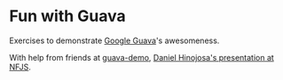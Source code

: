 # Fun with Guava

Exercises to demonstrate [Google Guava](http://code.google.com/p/guava-libraries/)'s awesomeness.

With help from friends at [guava-demo](https://github.com/shansun123/guava-demo/tree/master/src/main/java/com/shansun/demo/guava), [Daniel Hinojosa's presentation at NFJS](http://www.nofluffjuststuff.com/topics/making_java_bearable_with_guava_2013_edition_).

